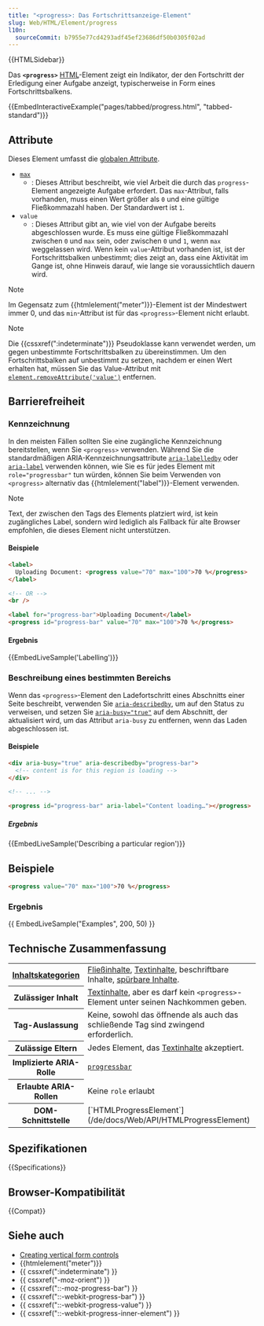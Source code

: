 ```yaml
---
title: "<progress>: Das Fortschrittsanzeige-Element"
slug: Web/HTML/Element/progress
l10n:
  sourceCommit: b7955e77cd4293adf45ef23686df50b0305f02ad
---
```


{{HTMLSidebar}}

Das **`<progress>`** [HTML](/de/docs/Web/HTML)-Element zeigt ein Indikator, der den Fortschritt der Erledigung einer Aufgabe anzeigt, typischerweise in Form eines Fortschrittsbalkens.

{{EmbedInteractiveExample("pages/tabbed/progress.html", "tabbed-standard")}}

## Attribute

Dieses Element umfasst die [globalen Attribute](/de/docs/Web/HTML/Global_attributes).

- [`max`](/de/docs/Web/HTML/Attributes/max)
  - : Dieses Attribut beschreibt, wie viel Arbeit die durch das `progress`-Element angezeigte Aufgabe erfordert. Das `max`-Attribut, falls vorhanden, muss einen Wert größer als `0` und eine gültige Fließkommazahl haben. Der Standardwert ist `1`.
- `value`
  - : Dieses Attribut gibt an, wie viel von der Aufgabe bereits abgeschlossen wurde. Es muss eine gültige Fließkommazahl zwischen `0` und `max` sein, oder zwischen `0` und `1`, wenn `max` weggelassen wird. Wenn kein `value`-Attribut vorhanden ist, ist der Fortschrittsbalken unbestimmt; dies zeigt an, dass eine Aktivität im Gange ist, ohne Hinweis darauf, wie lange sie voraussichtlich dauern wird.

> [!NOTE]
> Im Gegensatz zum {{htmlelement("meter")}}-Element ist der Mindestwert immer 0, und das `min`-Attribut ist für das `<progress>`-Element nicht erlaubt.

> [!NOTE]
> Die {{cssxref(":indeterminate")}} Pseudoklasse kann verwendet werden, um gegen unbestimmte Fortschrittsbalken zu übereinstimmen. Um den Fortschrittsbalken auf unbestimmt zu setzen, nachdem er einen Wert erhalten hat, müssen Sie das Value-Attribut mit [`element.removeAttribute('value')`](/de/docs/Web/API/Element/removeAttribute) entfernen.

## Barrierefreiheit

### Kennzeichnung

In den meisten Fällen sollten Sie eine zugängliche Kennzeichnung bereitstellen, wenn Sie `<progress>` verwenden. Während Sie die standardmäßigen ARIA-Kennzeichnungsattribute [`aria-labelledby`](/de/docs/Web/Accessibility/ARIA/Attributes/aria-labelledby) oder [`aria-label`](/de/docs/Web/Accessibility/ARIA/Attributes/aria-label) verwenden können, wie Sie es für jedes Element mit `role="progressbar"` tun würden, können Sie beim Verwenden von `<progress>` alternativ das {{htmlelement("label")}}-Element verwenden.

> [!NOTE]
> Text, der zwischen den Tags des Elements platziert wird, ist kein zugängliches Label, sondern wird lediglich als Fallback für alte Browser empfohlen, die dieses Element nicht unterstützen.

#### Beispiele

```html
<label>
  Uploading Document: <progress value="70" max="100">70 %</progress>
</label>

<!-- OR -->
<br />

<label for="progress-bar">Uploading Document</label>
<progress id="progress-bar" value="70" max="100">70 %</progress>
```

#### Ergebnis

{{EmbedLiveSample('Labelling')}}

### Beschreibung eines bestimmten Bereichs

Wenn das `<progress>`-Element den Ladefortschritt eines Abschnitts einer Seite beschreibt, verwenden Sie [`aria-describedby`](/de/docs/Web/Accessibility/ARIA/Attributes/aria-describedby), um auf den Status zu verweisen, und setzen Sie [`aria-busy="true"`](/de/docs/Web/Accessibility/ARIA/Attributes/aria-busy) auf dem Abschnitt, der aktualisiert wird, um das Attribut `aria-busy` zu entfernen, wenn das Laden abgeschlossen ist.

#### Beispiele

```html
<div aria-busy="true" aria-describedby="progress-bar">
  <!-- content is for this region is loading -->
</div>

<!-- ... -->

<progress id="progress-bar" aria-label="Content loading…"></progress>
```

##### Ergebnis

{{EmbedLiveSample('Describing a particular region')}}

## Beispiele

```html
<progress value="70" max="100">70 %</progress>
```

### Ergebnis

{{ EmbedLiveSample("Examples", 200, 50) }}

## Technische Zusammenfassung

<table class="properties">
  <tbody>
    <tr>
      <th scope="row">
        <a href="/de/docs/Web/HTML/Content_categories">Inhaltskategorien</a>
      </th>
      <td>
        <a href="/de/docs/Web/HTML/Content_categories#flow_content">Fließinhalte</a>,
        <a href="/de/docs/Web/HTML/Content_categories#phrasing_content">Textinhalte</a>, beschriftbare Inhalte,
        <a href="/de/docs/Web/HTML/Content_categories#palpable_content">spürbare Inhalte</a>.
      </td>
    </tr>
    <tr>
      <th scope="row">Zulässiger Inhalt</th>
      <td>
        <a href="/de/docs/Web/HTML/Content_categories#phrasing_content">Textinhalte</a>, aber es darf
        kein <code>&#x3C;progress></code>-Element unter seinen Nachkommen geben.
      </td>
    </tr>
    <tr>
      <th scope="row">Tag-Auslassung</th>
      <td>Keine, sowohl das öffnende als auch das schließende Tag sind zwingend erforderlich.</td>
    </tr>
    <tr>
      <th scope="row">Zulässige Eltern</th>
      <td>
        Jedes Element, das
        <a href="/de/docs/Web/HTML/Content_categories#phrasing_content">Textinhalte</a> akzeptiert.
      </td>
    </tr>
    <tr>
      <th scope="row">Implizierte ARIA-Rolle</th>
      <td><a href="/de/docs/Web/Accessibility/ARIA/Roles/progressbar_role"><code>progressbar</code></a></td>
    </tr>
    <tr>
      <th scope="row">Erlaubte ARIA-Rollen</th>
      <td>Keine <code>role</code> erlaubt</td>
    </tr>
    <tr>
      <th scope="row">DOM-Schnittstelle</th>
      <td>[`HTMLProgressElement`](/de/docs/Web/API/HTMLProgressElement)</td>
    </tr>
  </tbody>
</table>

## Spezifikationen

{{Specifications}}

## Browser-Kompatibilität

{{Compat}}

## Siehe auch

- [Creating vertical form controls](/de/docs/Web/CSS/CSS_writing_modes/Vertical_controls)
- {{htmlelement("meter")}}
- {{ cssxref(":indeterminate") }}
- {{ cssxref("-moz-orient") }}
- {{ cssxref("::-moz-progress-bar") }}
- {{ cssxref("::-webkit-progress-bar") }}
- {{ cssxref("::-webkit-progress-value") }}
- {{ cssxref("::-webkit-progress-inner-element") }}
